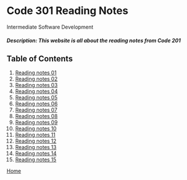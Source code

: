 # Code 301 Reading Notes
Intermediate Software Development
##### Description: This website is all about the reading notes from Code 201
## Table of Contents
1. [Reading notes 01](class-01.md)
2. [Reading notes 02]()
3. [Reading notes 03]()
4. [Reading notes 04]()
5. [Reading notes 05]()
6. [Reading notes 06]()
7. [Reading notes 07]()
8. [Reading notes 08]()
9. [Reading notes 09]()
10. [Reading notes 10]()
11. [Reading notes 11]()
12. [Reading notes 12]()
13. [Reading notes 13]()
14. [Reading notes 14]()
15. [Reading notes 15]()

[Home](README.md)
